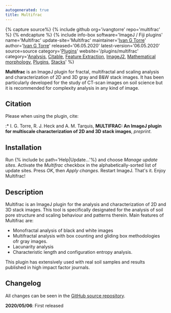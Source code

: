 ```yaml
---
autogenerated: true
title: Multifrac
---
```



{% capture source%}
{% include github org='ivangtorre' repo='multifrac' %}
{% endcapture %}
{% include info-box software='ImageJ / Fiji plugins' name='Multifrac' update-site='Multifrac' maintainer='[Ivan G Torre](https://www.ivangtorre.com/)' author='[Ivan G Torre](https://www.ivangtorre.com/)' released='06.05.2020' latest-version='06.05.2020' source=source category='[Plugins](Category_Plugins)' website='/plugins/multifrac' category='[Analysis](Category_Analysis), [Citable](Category_Citable), [Feature Extraction](Category_Feature_Extraction), [ImageJ2](Category_ImageJ2), [Mathematical morphology](Category_Mathematical_morphology), [Plugins](Category_Plugins), [Stacks](Category_Stacks)' %}

**Multifrac** is an ImageJ plugin for fractal, multifractal and scaling analysis and characterization of 2D and 3D gray and B&W stack images. It has been particularly developed for the study of CT-scan images on soil science but it is recommended for complexity analysis in any kind of image.

## Citation

Please when using the plugin, cite:

:\* I. G. Torre, R. J. Heck and A. M. Tarquis, **MULTIFRAC: An ImageJ plugin for multiscale characterization of 2D and 3D stack images**, *preprint*.

## Installation

Run {% include bc path='Help|Update...'%} and choose *Manage update sites*. Activate the *Multifrac* checkbox in the alphabetically-sorted list of update sites. Press *OK*, then *Apply changes*. Restart ImageJ. That's it. Enjoy Multifrac!

## Description

Multifrac is an ImageJ plugin for the analysis and characterization of 2D and 3D stack images. This tool is specifically designated for the analysis of soil pore structure and scaling behaviour and patterns therein. Main features of Multifrac are:

-   Monofractal analysis of black and white images
-   Multifractal analysis with box counting and gliding box methodologies ofr gray images.
-   Lacunarity analysis
-   Characteristic length and configuration entropy analysis.

This plugin has extensively used with real soil samples and results published in high impact factor journals.

## Changelog

All changes can be seen in the [GitHub source repository](https://github.com/ivangtorre/multifrac/commits/master).

**2020/05/06**: First released
